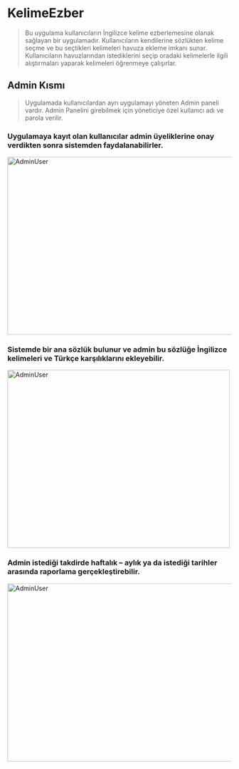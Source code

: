 # KelimeEzber

>Bu uygulama kullanıcıların İngilizce kelime ezberlemesine olanak sağlayan bir uygulamadır. Kullanıcıların kendilerine sözlükten kelime seçme ve bu seçtikleri kelimeleri havuza ekleme imkanı sunar. Kullanıcıların havuzlarından istediklerini seçip oradaki kelimelerle ilgili alıştırmaları yaparak kelimeleri öğrenmeye çalışırlar. 
## Admin Kısmı
>Uygulamada kullanıcılardan ayrı uygulamayı yöneten Admin paneli vardır. Admin Panelini girebilmek için yöneticiye özel kullanıcı adı ve parola verilir.
### Uygulamaya kayıt olan kullanıcılar admin üyeliklerine onay verdikten sonra sistemden faydalanabilirler.
<img src="https://www.resimag.com/p1/12fbb689478.png" alt="AdminUser" width="800" height="400" />

### Sistemde bir ana sözlük bulunur ve admin bu sözlüğe İngilizce kelimeleri ve Türkçe karşılıklarını ekleyebilir.
<img src="https://www.resimag.com/p1/ac4c04a7006.png" alt="AdminUser" width="500" height="400" />

### Admin istediği takdirde haftalık – aylık ya da istediği tarihler arasında raporlama gerçekleştirebilir.
<img src="https://www.resimag.com/p1/dbfb1940859.png" alt="AdminUser" width="800" height="400" />
